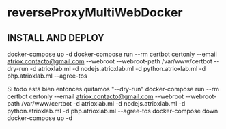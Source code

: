 # reverseProxyMultiWebDocker

## INSTALL AND DEPLOY
docker-compose up -d
docker-compose run --rm certbot certonly --email atriox.contacto@gmail.com --webroot --webroot-path /var/www/certbot --dry-run -d atrioxlab.ml -d nodejs.atrioxlab.ml -d python.atrioxlab.ml -d php.atrioxlab.ml --agree-tos


Si todo está bien entonces quitamos "--dry-run"
docker-compose run --rm certbot certonly --email atriox.contacto@gmail.com --webroot --webroot-path /var/www/certbot -d atrioxlab.ml -d nodejs.atrioxlab.ml -d python.atrioxlab.ml -d php.atrioxlab.ml --agree-tos
docker-compose down
docker-compose up -d
